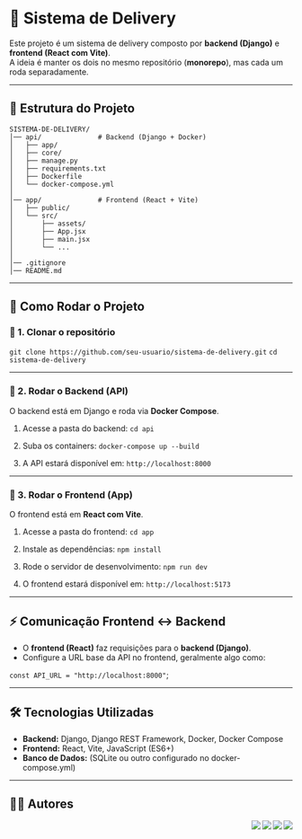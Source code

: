 # 🍔 Sistema de Delivery

Este projeto é um sistema de delivery composto por **backend (Django)** e **frontend (React com Vite)**.  
A ideia é manter os dois no mesmo repositório (**monorepo**), mas cada um roda separadamente.

---

## 📂 Estrutura do Projeto
```
SISTEMA-DE-DELIVERY/
│── api/              # Backend (Django + Docker)
│   ├── app/
│   ├── core/
│   ├── manage.py
│   ├── requirements.txt
│   ├── Dockerfile
│   └── docker-compose.yml
│
│── app/              # Frontend (React + Vite)
│   ├── public/
│   └── src/
│       ├── assets/
│       ├── App.jsx
│       ├── main.jsx
│       └── ...
│
│── .gitignore
│── README.md
```
---

## 🚀 Como Rodar o Projeto

### 🔹 1. Clonar o repositório
`git clone https://github.com/seu-usuario/sistema-de-delivery.git`
`cd sistema-de-delivery`

---

### 🔹 2. Rodar o **Backend (API)**
O backend está em Django e roda via **Docker Compose**.

1. Acesse a pasta do backend:
   `cd api`

2. Suba os containers:
   `docker-compose up --build`

3. A API estará disponível em:
   `http://localhost:8000`

---

### 🔹 3. Rodar o **Frontend (App)**
O frontend está em **React com Vite**.

1. Acesse a pasta do frontend:
   `cd app`

2. Instale as dependências:
   `npm install`

3. Rode o servidor de desenvolvimento:
   `npm run dev`

4. O frontend estará disponível em:
   `http://localhost:5173`

---

## ⚡ Comunicação Frontend ↔ Backend

- O **frontend (React)** faz requisições para o **backend (Django)**.  
- Configure a URL base da API no frontend, geralmente algo como:

`const API_URL = "http://localhost:8000"`;

---

## 🛠️ Tecnologias Utilizadas

- **Backend:** Django, Django REST Framework, Docker, Docker Compose  
- **Frontend:** React, Vite, JavaScript (ES6+)  
- **Banco de Dados:** (SQLite ou outro configurado no docker-compose.yml)  

---

## 👨‍💻 Autores
<div display="flex" justify-content="space-between">
<img align="right" src="https://github-readme-stats.vercel.app/api?username=MVNSouza&show_icons=true&theme=dracula&hide_border=true&locale=pt-BR&custom_title=MVNSouza">
<img align="right" src="https://github-readme-stats.vercel.app/api?username=Mateus-RF&show_icons=true&theme=dracula&hide_border=true&locale=pt-BR&custom_title=Mateus-RF">
<img align="right" src="https://github-readme-stats.vercel.app/api?username=lupercioneto&show_icons=true&theme=dracula&hide_border=true&locale=pt-BR&custom_title=lupercioneto">
<img align="right" src="https://github-readme-stats.vercel.app/api?username=digg0&show_icons=true&theme=dracula&hide_border=true&locale=pt-BR&custom_title=digg0">
</div>
